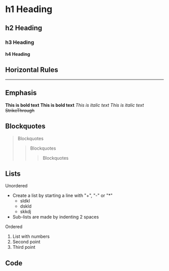 # h1 Heading
## h2 Heading
### h3 Heading
#### h4 Heading

## Horizontal Rules

____

## Emphasis

**This is bold text**
__This is bold text__
*This is italic text*
_This is italic text_
~~StrikeThrough~~

## Blockquotes

> Blockquotes
>> Blockquotes
> > > Blockquotes

## Lists

Unordered
+ Create a list by starting a line with "+", "-" or "*"
  + sldkl
  - dskld
  * skkdj
+ Sub-lists are made by indenting 2 spaces

Ordered
1. List with numbers
2. Second point
3. Third point

## Code

  
